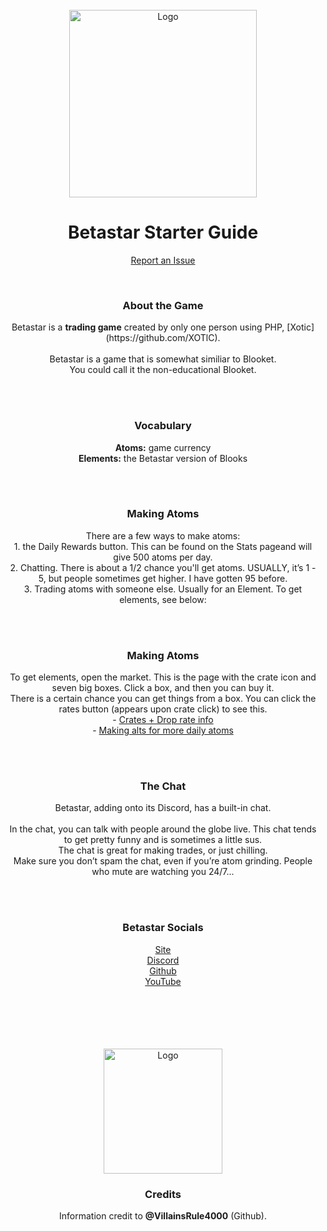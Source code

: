 <div id="top"></div>
<br />
<div align="center">
  <a href="https://betastar.org">
    <img src="https://betastargame.github.io/images/logo.png" alt="Logo" width="300" height="300">
  </a>
  <h1 align="center">Betastar Starter Guide</h1>

  <p align="center">
    <a href="https://github.com/BetastarGame/BetastarGame.github.io/issues">Report an Issue</a>
  </p>
</div>
<div id="top"></div>
<br />
<div align="center">
  <h3 align="center">About the Game</h3>

  <p align="center">
    Betastar is a <b>trading game</b> created by only one person using PHP, [Xotic](https://github.com/XOTlC).<br>
    <br>
    Betastar is a game that is somewhat similiar to Blooket.<br>You could call it the non-educational Blooket.
  </p>
</div>
<br>
<div id="top"></div>
<br />
<div align="center">
  <h3 align="center">Vocabulary</h3>

  <p align="center">
    <b>Atoms:</b> game currency<br>
    <b>Elements:</b> the Betastar version of Blooks
  </p>
</div>
<br>
<div id="top"></div>
<br />
<div align="center">
  <h3 align="center">Making Atoms</h3>

  <p align="center">
    There are a few ways to make atoms:<br>
    1. the Daily Rewards button. This can be found on the Stats pageand will give 500 atoms per day.<br>
    2. Chatting. There is about a 1/2 chance you'll get atoms. USUALLY, it’s 1 - 5, but people sometimes get higher. I have gotten 95 before.<br>
    3. Trading atoms with someone else. Usually for an Element. To get elements, see below:<br>
  </p>
</div>
<br>
<div id="top"></div>
<br />
<div align="center">
  <h3 align="center">Making Atoms</h3>

  <p align="center">
    To get elements, open the market. This is the page with the crate icon and seven big boxes. Click a box, and then you can buy it.<br>
    There is a certain chance you can get things from a box. You can click the rates button (appears upon crate click) to see this.<br>
    - <a href="https://betastargame.github.io/crates/">Crates + Drop rate info</a><br>
    - <a href="https://betastargame.github.io/alts/">Making alts for more daily atoms</a>
  </p>
</div>
<br>
<div id="top"></div>
<br />
<div align="center">
  <h3 align="center">The Chat</h3>

  <p align="center">
    Betastar, adding onto its Discord, has a built-in chat.<br>
    <br>
    In the chat, you can talk with people around the globe live. This chat tends to get pretty funny and is sometimes a little sus.<br>
    The chat is great for making trades, or just chilling.<br>
    Make sure you don’t spam the chat, even if you’re atom grinding. People who mute are watching you 24/7...
  </p>
</div>
<br>
<div id="top"></div>
<br />
<div align="center">
  <h3 align="center">Betastar Socials</h3>

  <p align="center">
    <a href="https://betastar.org/">Site</a><br>
    <a href="https://discord.gg/XrVMbR5tJd">Discord</a><br>
    <a href="https:/github.com/XOTlC">Github</a><br>
    <a href="https://www.youtube.com/channel/UCgiSMBsgq954SX5JT7_Lm2g">YouTube</a>
  </p>
</div>
<br>
<br>
<br>
<br>
<div id="top"></div>
<br />
<div align="center">
  <a href="https://github.com/VillainsRule4000">
    <img src="https://betastargame.github.io/images/diamondGift.png" alt="Logo" width="190" height="200">
  </a>
  <h3 align="center">Credits</h3>

  <p align="center">
    Information credit to <b>@VillainsRule4000</b> (Github).
  </p>
</div>

